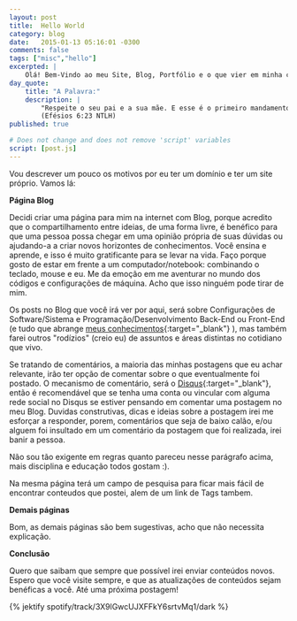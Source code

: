 ```yaml
---
layout: post
title:  Hello World
category: blog
date:   2015-01-13 05:16:01 -0300
comments: false
tags: ["misc","hello"]
excerpted: |
    Olá! Bem-Vindo ao meu Site, Blog, Portfólio e o que vier em minha cabeça de compartilhar por aqui ;)
day_quote:
    title: "A Palavra:"
    description: |
        "Respeite o seu pai e a sua mãe. E esse é o primeiro mandamento que tem uma promessa, a qual é: 'Faça isso a fim de que tudo corra bem para você, e você viva muito tempo na terra"<br>
        (Efésios 6:23 NTLH)
published: true

# Does not change and does not remove 'script' variables
script: [post.js]
---
```




Vou descrever um pouco os motivos por eu ter um domínio e ter um site próprio. Vamos lá:

**Página Blog**

Decidi criar uma página para mim na internet com Blog, porque acredito que o compartilhamento entre ideias, de uma forma livre, é benéfico para que uma pessoa possa chegar em uma opinião própria de suas dúvidas ou ajudando-a a criar novos horizontes de conhecimentos. Você ensina e aprende, e isso é muito gratificante para se levar na vida. Faço porque gosto de estar em frente a um computador/notebook: combinando o teclado, mouse e eu. Me da emoção em me aventurar no mundo dos códigos e configurações de máquina. Acho que isso ninguém pode tirar de mim.

Os posts no Blog que você irá ver por aqui, será sobre Configurações de Software/Sistema e Programação/Desenvolvimento Back-End ou Front-End (e tudo que abrange [meus conhecimentos](https://williamcanin.github.io/resume/#nuvem-de-conhecimentos){:target="_blank"} ), mas também farei outros "rodízios" (creio eu) de assuntos e áreas distintas no cotidiano que vivo.

Se tratando de comentários, a maioria das minhas postagens que eu achar relevante, irão ter opção de comentar sobre o que eventualmente foi postado.
O mecanismo de comentário, será o [Disqus](http://disqus.com){:target="_blank"}, então é recomendável que se tenha uma conta ou vincular com alguma rede social no Disqus se estiver pensando em comentar uma postagem no meu Blog. Duvidas construtivas, dicas e ideias sobre a postagem irei me esforçar a responder, porem, comentários que seja de baixo calão, e/ou alguem foi insultado em um comentário da postagem que foi realizada, irei banir a pessoa.

Não sou tão exigente em regras quanto pareceu nesse parágrafo acima, mais disciplina e educação todos gostam :).

Na mesma página terá um campo de pesquisa para ficar mais fácil de encontrar conteudos que postei, alem de um link de Tags tambem.

**Demais páginas**

Bom, as demais páginas são bem sugestivas, acho que não necessita explicação.


**Conclusão**

Quero que saibam que sempre que possível irei enviar conteúdos novos. Espero que você visite sempre, e que as atualizações de conteúdos sejam benéficas a você. Até uma próxima postagem!


{% jektify spotify/track/3X9lGwcUJXFFkY6srtvMq1/dark %}
